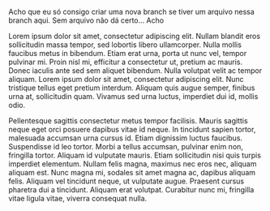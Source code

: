 Acho que eu só consigo criar uma nova branch se tiver um arquivo nessa branch aqui. Sem arquivo não dá certo... Acho 



Lorem ipsum dolor sit amet, consectetur adipiscing elit. Nullam blandit eros sollicitudin massa tempor, sed lobortis libero ullamcorper. Nulla mollis faucibus metus in bibendum. Etiam erat urna, porta ut nunc vel, tempor pulvinar mi. Proin nisl mi, efficitur a consectetur ut, pretium ac mauris. Donec iaculis ante sed sem aliquet bibendum. Nulla volutpat velit ac tempor aliquam. Lorem ipsum dolor sit amet, consectetur adipiscing elit. Nunc tristique tellus eget pretium interdum. Aliquam quis augue semper, finibus urna at, sollicitudin quam. Vivamus sed urna luctus, imperdiet dui id, mollis odio.

Pellentesque sagittis consectetur metus tempor facilisis. Mauris sagittis neque eget orci posuere dapibus vitae id neque. In tincidunt sapien tortor, malesuada accumsan urna cursus id. Etiam dignissim luctus faucibus. Suspendisse id leo tortor. Morbi a tellus accumsan, pulvinar enim non, fringilla tortor. Aliquam id vulputate mauris. Etiam sollicitudin nisi quis turpis imperdiet elementum. Nullam felis magna, maximus nec eros nec, aliquam aliquam est. Nunc magna mi, sodales sit amet magna ac, dapibus aliquam felis. Aliquam vel tincidunt neque, ut vulputate augue. Praesent cursus pharetra dui a tincidunt. Aliquam erat volutpat. Curabitur nunc mi, fringilla vitae ligula vitae, viverra consequat nulla. 
